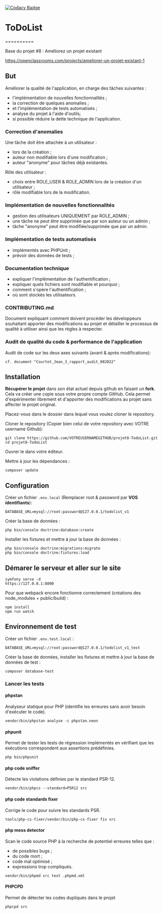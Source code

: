 [![Codacy Badge](https://app.codacy.com/project/badge/Grade/3722681d50c4405784bf78cf83c7585a)](https://www.codacy.com/gh/F-Jean/projet8-TodoList/dashboard?utm_source=github.com&utm_medium=referral&utm_content=F-Jean/projet8-TodoList&utm_campaign=Badge_Grade)

# ToDoList

==========

Base du projet #8 : Améliorez un projet existant

https://openclassrooms.com/projects/ameliorer-un-projet-existant-1

## But

Améliorer la qualité de l'application, en charge des tâches suivantes :

-   l'implémentation de nouvelles fonctionnalités ;
-   la correction de quelques anomalies ;
-   et l'implémentation de tests automatisés ;
-   analyse du projet à l'aide d'outils;
-   si possible réduire la dette technique de l'application.

### Correction d'anomalies

Une tâche doit être attachée à un utilisateur :

-   lors de la création ;
-   auteur non modifiable lors d'une modification ;
-   auteur "anonyme" pour tâches déjà existantes.

Rôle des utilisateur :

-   choix entre ROLE_USER & ROLE_ADMIN lors de la création d'un utilisateur ;
-   rôle modifiable lors de la modification.

### Implémentation de nouvelles fonctionnalités

-   gestion des utilisateurs UNIQUEMENT par ROLE_ADMIN ;
-   une tâche ne peut être supprimée que par son auteur ou un admin ;
-   tâche "anonyme" peut être modifiée/supprimée que par un admin.

### Implémentation de tests automatisés

-   implémentés avec PHPUnit ;
-   prévoir des données de tests ;

### Documentation technique

-   expliquer l'implémentation de l'authentification ;
-   expliquer quels fichiers sont modifiable et pourquoi ;
-   comment s'opère l'authentification ;
-   où sont stockés les utilisateurs.

### CONTRIBUTING.md

Document expliquant comment doivent procéder les développeurs
souhaitant apporter des modifications au projet et détailler le processus de
qualité à utiliser ainsi que les règles à respecter.

### Audit de qualité du code & performance de l'application

Audit de code sur les deux axes suivants (avant & après modifications):

```
cf. document "Courtot_Jean_3_rapport_audit_082022"
```

## Installation

**Récupérer le projet** dans son état actuel depuis github en faisant un **fork**.
Cela va créer une copie sous votre propre compte GitHub. Cela permet d'expérimenter librement et d'apporter des modifications au projet sans affecter le projet original.

Placez-vous dans le dossier dans lequel vous voulez cloner le repository.

Cloner le repository (Copier bien celui de votre repository avec VOTRE username Github):

```
git clone https://github.com/VOTREUSERNAMEGITHUB/projet8-TodoList.git
cd projet8-TodoList
```

Ouvrer le dans votre éditeur.

Mettre à jour les dépendances :

```
composer update
```

## Configuration

Créer un fichier `.env.local` (Remplacer root & password par **VOS identifiants**):

```
DATABASE_URL=mysql://root:password@127.0.0.1/todolist_v1
```

Créer la base de données :

```
php bin/console doctrine:database:create
```

Installer les fixtures et mettre à jour la base de données :

```
php bin/console doctrine:migrations:migrate
php bin/console doctrine:fixtures:load
```

## Démarer le serveur et aller sur le site

```
symfony serve -d
https://127.0.0.1:8000
```

Pour que webpack encore fonctionne correctement (créations des node_modules + public/build) :

```
npm install
npm run watch
```

## Environnement de test

Créer un fichier `.env.test.local` :

```
DATABASE_URL=mysql://root:password@127.0.0.1/todolist_v1_test
```

Créer la base de données, installer les fixtures et mettre à jour la base de
données de test :

```
composer database-test
```

### Lancer les tests

#### phpstan

Analyseur statique pour PHP (identifie les erreures sans avoir besoin d'exécuter
le code).

```
vendor/bin/phpstan analyse -c phpstan.neon
```

#### phpunit

Permet de tester les tests de régression implémentés en vérifiant que les exécutions
correspondent aux assertions prédéfinies.

```
php bin/phpunit
```

#### php code sniffer

Détecte les violations définies par le standard PSR-12.

```
vendor/bin/phpcs --standard=PSR12 src
```

#### php code standards fixer

Corrige le code pour suivre les standards PSR.

```
tools/php-cs-fixer/vendor/bin/php-cs-fixer fix src
```

#### php mess detector

Scan le code source PHP à la recherche de potentiel erreures telles que :

-   de possibles bugs ;
-   du code mort ;
-   code mal optimisé ;
-   expressions trop compliqués.

```
vendor/bin/phpmd src text .phpmd.xml
```

#### PHPCPD

Permet de détecter les codes dupliqués dans le projet

```
phpcpd src
```
